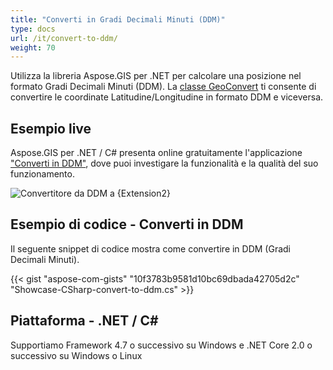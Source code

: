 ```yaml
---
title: "Converti in Gradi Decimali Minuti (DDM)"
type: docs
url: /it/convert-to-ddm/
weight: 70
---
```


Utilizza la libreria Aspose.GIS per .NET per calcolare una posizione nel formato Gradi Decimali Minuti (DDM). La [classe GeoConvert](https://reference.aspose.com/gis/net/aspose.gis/geoconvert) ti consente di convertire le coordinate Latitudine/Longitudine in formato DDM e viceversa.

## **Esempio live**

Aspose.GIS per .NET / C# presenta online gratuitamente l'applicazione ["Converti in DDM"](https://products.aspose.app/gis/coordinates/convert-to-ddm), dove puoi investigare la funzionalità e la qualità del suo funzionamento.

![Convertitore da DDM a {Extension2}](coordinates.png)

## **Esempio di codice - Converti in DDM**

Il seguente snippet di codice mostra come convertire in DDM (Gradi Decimali Minuti).

{{< gist "aspose-com-gists" "10f3783b9581d10bc69dbada42705d2c" "Showcase-CSharp-convert-to-ddm.cs" >}}

## **Piattaforma - .NET / C#**

Supportiamo Framework 4.7 o successivo su Windows e .NET Core 2.0 o successivo su Windows o Linux
